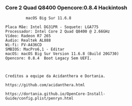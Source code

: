### Core 2 Quad Q8400 Opencore:0.8.4 Hackintosh

             macOS Big Sur 11.6.8



  ``` Plataforma: Desktop | Yonah, Conroe and Penryn
Placa Mãe: Intel DG31PR - Soquete: LGA775
Processador: Intel Core 2 Quad Q8400 @ 2.66GHz
Vídeo: Radeon R7 265 
Áudio: Realtek AL888
Wi-fi: FV-A436CD
SMBIOS: MacPro6,1 - Editar
macOS: macOS Big Sur Version 11.6.8 (Build 20G730) 
Opencore: 0.8.4  Boot Legacy Sem UEFI. 



 Creditos a equipe da Acidanthera e Dortania.
 
 https://github.com/acidanthera.html
 
 https://dortania.github.io/OpenCore-Install-Guide/config.plist/penryn.html
